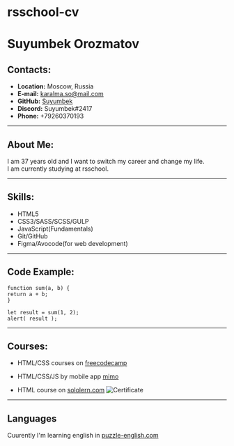 # rsschool-cv

# **Suyumbek Orozmatov**
## **Contacts:**
- **Location:** Moscow, Russia
- **E-mail:** karalma.so@mail.com
- **GitHub:** [Suyumbek](https://github.com/Suyumbek)
- **Discord:** Suyumbek#2417
- **Phone:** +79260370193
___

## **About Me:**

   I am 37 years old and I want to switch my career and change my life.\
   I am currently studying at rsschool.

   ___

## **Skills:**
- HTML5
- CSS3/SASS/SCSS/GULP
- JavaScript(Fundamentals)
- Git/GitHub
- Figma/Avocode(for web development)

___

## **Code Example:**
    function sum(a, b) {
    return a + b;
    }

    let result = sum(1, 2);
    alert( result );
___

## **Courses:**
- HTML/CSS courses on [freecodecamp](https://www.freecodecamp.org/)
- HTML/CSS/JS by mobile app [mimo](https://getmimo.com/)

- HTML course on [sololern.com](https://www.sololearn.com/profile/1011740) ![Certificate](https://www.sololearn.com/Certificate/1014-1011740/jpg/)

___
## **Languages**
Cuurently I'm learning english in [puzzle-english.com](https://puzzle-english.com/user#progress)